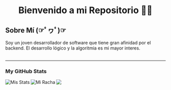 <h1 align="center">Bienvenido a mi Repositorio 👋👋 </h1>

<h2>Sobre Mí (☞ﾟヮﾟ)☞</h2>
Soy un joven desarrollador de software que tiene gran afinidad por el backend. El desarrollo lógico y la algoritmia es mi mayor interes.
<br><br><hr>
<h3>My GitHub Stats</h3>
<img align="left" src="https://github-readme-stats.vercel.app/api?username=nehuengiacone&show_icons=true&theme=tokyonight" alt="Mis Stats" />
<img align="left" src="https://github-readme-streak-stats.herokuapp.com/?user=nehuengiacone&theme=tokyonight" alt="Mi Racha"/>
<img align="left" src="https://github-readme-stats.vercel.app/api/top-langs/?username=nehuengiacone&theme=tokyonight&layout=compact" />



